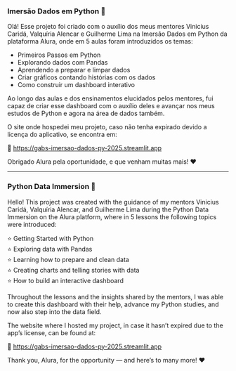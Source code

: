 ### Imersão Dados em Python :rocket:

Olá! Esse projeto foi criado com o auxílio dos meus mentores Vinicius Caridá, Valquíria Alencar e Guilherme Lima na Imersão Dados em Python da plataforma Alura, onde em 5 aulas foram introduzidos os temas:
- Primeiros Passos em Python
- Explorando dados com Pandas
- Aprendendo a preparar e limpar dados
- Criar gráficos contando histórias com os dados
- Como construir um dashboard interativo

Ao longo das aulas e dos ensinamentos elucidados pelos mentores, fui capaz de criar esse dashboard com o auxílio deles e avançar nos meus estudos de Python e agora na área de dados também.

O site onde hospedei meu projeto, caso não tenha expirado devido a licença do aplicativo, se encontra em: 

:rocket: https://gabs-imersao-dados-py-2025.streamlit.app

Obrigado Alura pela oportunidade, e que venham muitas mais! :heart:

-------------------------------------------------------------------------------------------------------------------------------------------------------------------------------------------------------------

### Python Data Immersion 🚀

Hello! This project was created with the guidance of my mentors Vinicius Caridá, Valquíria Alencar, and Guilherme Lima during the Python Data Immersion on the Alura platform, where in 5 lessons the following topics were introduced:

⭐ Getting Started with Python  
⭐ Exploring data with Pandas  
⭐ Learning how to prepare and clean data  
⭐ Creating charts and telling stories with data  
⭐ How to build an interactive dashboard  

Throughout the lessons and the insights shared by the mentors, I was able to create this dashboard with their help, advance my Python studies, and now also step into the data field.

The website where I hosted my project, in case it hasn’t expired due to the app’s license, can be found at:

🚀 https://gabs-imersao-dados-py-2025.streamlit.app

Thank you, Alura, for the opportunity — and here’s to many more! ❤️
